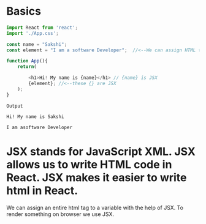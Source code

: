 # Basics

```javascript 
import React from 'react';
import './App.css';

const name = "Sakshi";
const element = "I am a software Developer";  //<--We can assign HTML to a varible with the help of jsx

function App(){
    return(

        <h1>Hi! My name is {name}</h1> // {name} is JSX
        {element}; //<--these {} are JSX
    );
}
```
```
Output 

Hi! My name is Sakshi

I am asoftware Developer
```
# JSX stands for JavaScript XML. JSX allows us to write HTML code in React. JSX makes it easier to write html in React.


We can assign an entire html tag to a variable with the help of JSX.
To render something on browser we use JSX.